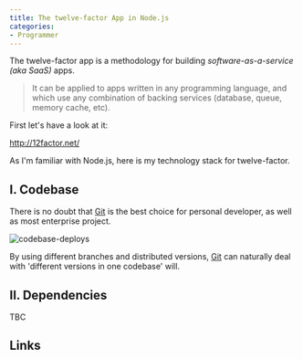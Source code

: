 ```yaml
---
title: The twelve-factor App in Node.js
categories:
- Programmer
---
```


The twelve-factor app is a methodology for building *software-as-a-service (aka SaaS)* apps.

> It can be applied to apps written in any programming language, and which use any combination of backing services (database, queue, memory cache, etc).

First let's have a look at it:

http://12factor.net/

As I'm familiar with Node.js, here is my technology stack for twelve-factor.

## I. Codebase

There is no doubt that [Git] is the best choice for personal developer, as well as most enterprise project.

![codebase-deploys](http://12factor.net/images/codebase-deploys.png)

By using different branches and distributed versions, [Git] can naturally deal with 'different versions in one codebase' will.

## II. Dependencies

TBC

## Links

[Git]: http://git-scm.com/
